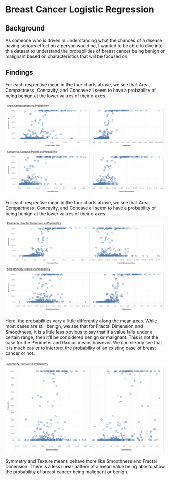 # Breast Cancer Logistic Regression

## Background

As someone who is driven in understanding what the chances of a disease having serious effect on a person would be, I wanted to be able to dive into this dataset to understand the probabilities of breast cancer being benign or malignant based on characteristics that will be focused on.

## Findings

For each respective mean in the four charts above, we see that Area, Compactness, Concavity, and Concave all seem to have a probability of being benign at the lower values of their x-axes.
 
 ![](Visualizations/Chart_1.png)
 
For each respective mean in the four charts above, we see that Area, Compactness, Concavity, and Concave all seem to have a probability of being benign at the lower values of their x-axes.
 
 ![](Visualizations/Chart_2.png)

Here, the probabilities vary a little differently along the mean axes. While most cases are still benign, we see that for Fractal Dimension and Smoothness, it is a little less obvious to say that if a value falls under a certain range, then it’ll be considered benign or malignant. This is not the case for the Perimeter and Radius means however. We can clearly see that it is much easier to interpret the probability of an existing case of breast cancer or not.
  
 ![](Visualizations/Chart_3.png)
 
Symmetry and Texture means behave more like Smoothness and Fractal Dimension. There is a less linear pattern of a mean value being able to show the probability of breast cancer being malignant or benign.
